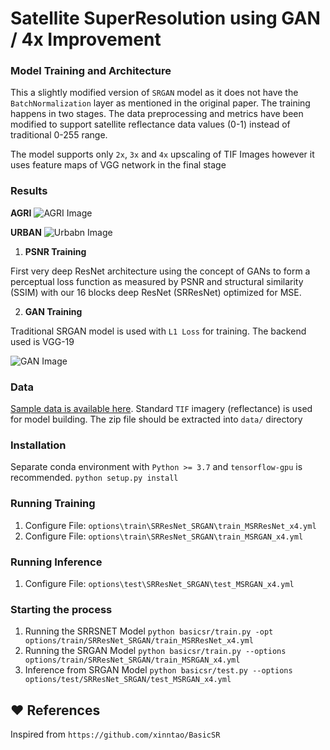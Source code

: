 # Satellite SuperResolution using GAN / 4x Improvement

### Model Training and Architecture

This a slightly modified version of `SRGAN` model as it does not have the `BatchNormalization` layer as mentioned in the original paper. The training happens in two stages. The data preprocessing and metrics have been modified to support satellite reflectance data values (0-1) instead of traditional 0-255 range.

The model supports only `2x`, `3x` and `4x` upscaling of TIF Images however it uses feature maps of VGG network in the final stage

### Results

**AGRI**
![AGRI Image](results/agri.PNG)

**URBAN**
![Urbabn Image](results/urban.PNG)


1. **PSNR Training**

First very deep ResNet architecture using the concept of GANs to form a perceptual loss function as measured by PSNR and structural similarity (SSIM) with our 16 blocks deep ResNet (SRResNet) optimized for MSE.

2. **GAN Training**

Traditional SRGAN model is used with `L1 Loss` for training. The backend used is VGG-19

![GAN Image](gan.png)

### Data

[Sample data is available here](https://drive.google.com/file/d/1LGugOJuX1jec_3cnnDNDItBdJhi-jK4R/view?usp=sharing). Standard `TIF` imagery (reflectance) is used for model building. The zip file should be extracted into `data/` directory

### Installation

Separate conda environment with `Python >= 3.7` and `tensorflow-gpu` is recommended. 
`python setup.py install`

### Running Training

1. Configure File: `options\train\SRResNet_SRGAN\train_MSRResNet_x4.yml`
2. Configure File: `options\train\SRResNet_SRGAN\train_MSRGAN_x4.yml`

### Running Inference

1. Configure File: `options\test\SRResNet_SRGAN\test_MSRGAN_x4.yml`

### Starting the process

1. Running the SRRSNET Model `python basicsr/train.py -opt options/train/SRResNet_SRGAN/train_MSRResNet_x4.yml`
2. Running the SRGAN Model `python basicsr/train.py --options options/train/SRResNet_SRGAN/train_MSRGAN_x4.yml`
3. Inference from SRGAN Model `python basicsr/test.py --options options/test/SRResNet_SRGAN/test_MSRGAN_x4.yml`

## :heart: References

Inspired from `https://github.com/xinntao/BasicSR`

